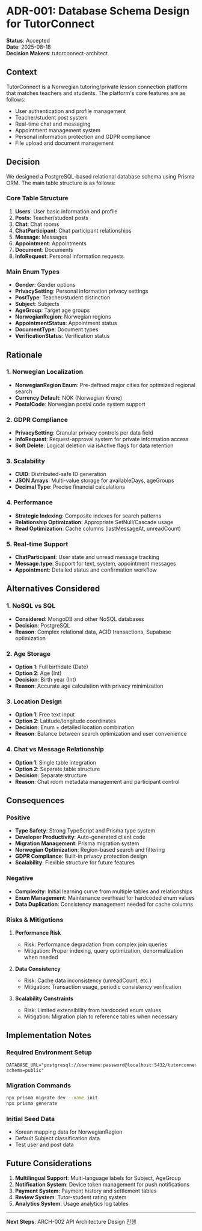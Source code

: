 # ADR-001: Database Schema Design for TutorConnect

**Status**: Accepted  
**Date**: 2025-08-18  
**Decision Makers**: tutorconnect-architect  

## Context

TutorConnect is a Norwegian tutoring/private lesson connection platform that matches teachers and students. The platform's core features are as follows:

- User authentication and profile management
- Teacher/student post system
- Real-time chat and messaging
- Appointment management system
- Personal information protection and GDPR compliance
- File upload and document management

## Decision

We designed a PostgreSQL-based relational database schema using Prisma ORM. The main table structure is as follows:

### Core Table Structure

1. **Users**: User basic information and profile
2. **Posts**: Teacher/student posts
3. **Chat**: Chat rooms
4. **ChatParticipant**: Chat participant relationships
5. **Message**: Messages
6. **Appointment**: Appointments
7. **Document**: Documents
8. **InfoRequest**: Personal information requests

### Main Enum Types

- **Gender**: Gender options
- **PrivacySetting**: Personal information privacy settings
- **PostType**: Teacher/student distinction
- **Subject**: Subjects
- **AgeGroup**: Target age groups
- **NorwegianRegion**: Norwegian regions
- **AppointmentStatus**: Appointment status
- **DocumentType**: Document types
- **VerificationStatus**: Verification status

## Rationale

### 1. Norwegian Localization

- **NorwegianRegion Enum**: Pre-defined major cities for optimized regional search
- **Currency Default**: NOK (Norwegian Krone)
- **PostalCode**: Norwegian postal code system support

### 2. GDPR Compliance

- **PrivacySetting**: Granular privacy controls per data field
- **InfoRequest**: Request-approval system for private information access
- **Soft Delete**: Logical deletion via isActive flags for data retention

### 3. Scalability

- **CUID**: Distributed-safe ID generation
- **JSON Arrays**: Multi-value storage for availableDays, ageGroups
- **Decimal Type**: Precise financial calculations

### 4. Performance

- **Strategic Indexing**: Composite indexes for search patterns
- **Relationship Optimization**: Appropriate SetNull/Cascade usage
- **Read Optimization**: Cache columns (lastMessageAt, unreadCount)

### 5. Real-time Support

- **ChatParticipant**: User state and unread message tracking
- **Message.type**: Support for text, system, appointment messages
- **Appointment**: Detailed status and confirmation workflow

## Alternatives Considered

### 1. NoSQL vs SQL

- **Considered**: MongoDB and other NoSQL databases
- **Decision**: PostgreSQL
- **Reason**: Complex relational data, ACID transactions, Supabase optimization

### 2. Age Storage

- **Option 1**: Full birthdate (Date)
- **Option 2**: Age (Int)
- **Decision**: Birth year (Int)
- **Reason**: Accurate age calculation with privacy minimization

### 3. Location Design

- **Option 1**: Free text input
- **Option 2**: Latitude/longitude coordinates
- **Decision**: Enum + detailed location combination
- **Reason**: Balance between search optimization and user convenience

### 4. Chat vs Message Relationship

- **Option 1**: Single table integration
- **Option 2**: Separate table structure
- **Decision**: Separate structure
- **Reason**: Chat room metadata management and participant control

## Consequences

### Positive

- **Type Safety**: Strong TypeScript and Prisma type system
- **Developer Productivity**: Auto-generated client code
- **Migration Management**: Prisma migration system
- **Norwegian Optimization**: Region-based search and filtering
- **GDPR Compliance**: Built-in privacy protection design
- **Scalability**: Flexible structure for future features

### Negative

- **Complexity**: Initial learning curve from multiple tables and relationships
- **Enum Management**: Maintenance overhead for hardcoded enum values
- **Data Duplication**: Consistency management needed for cache columns

### Risks & Mitigations

1. **Performance Risk**
   - Risk: Performance degradation from complex join queries
   - Mitigation: Proper indexing, query optimization, denormalization when needed

2. **Data Consistency**
   - Risk: Cache data inconsistency (unreadCount, etc.)
   - Mitigation: Transaction usage, periodic consistency verification

3. **Scalability Constraints**
   - Risk: Limited extensibility from hardcoded enum values
   - Mitigation: Migration plan to reference tables when necessary

## Implementation Notes

### Required Environment Setup

```env
DATABASE_URL="postgresql://username:password@localhost:5432/tutorconnect?schema=public"
```

### Migration Commands

```bash
npx prisma migrate dev --name init
npx prisma generate
```

### Initial Seed Data

- Korean mapping data for NorwegianRegion
- Default Subject classification data
- Test user and post data

## Future Considerations

1. **Multilingual Support**: Multi-language labels for Subject, AgeGroup
2. **Notification System**: Device token management for push notifications
3. **Payment System**: Payment history and settlement tables
4. **Review System**: Tutor-student rating system
5. **Analytics System**: Usage analytics log tables

---

**Next Steps**: ARCH-002 API Architecture Design 진행